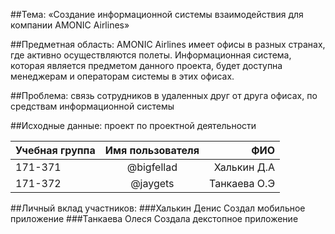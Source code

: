 ##Тема: 
«Создание информационной системы взаимодействия для компании AMONIC Airlines»

##Предметная область: 
AMONIC Airlines имеет офисы в разных странах, где активно осуществляются полеты. Информационная система, которая является предметом данного проекта, будет доступна менеджерам и операторам системы в этих офисах.

##Проблема: 
связь сотрудников в удаленных друг от друга офисах, по средствам информационной системы

##Исходные данные: 
проект по проектной деятельности

| Учебная группа| Имя пользователя   |      ФИО     |
| ------------- |:------------------:| ------------:|
| 171-371       |      @bigfellad    | Халькин Д.А  |
| 171-372       |       @jaygets     | Танкаева О.Э |

##Личный вклад участников:
###Халькин Денис
Создал мобильное приложение
###Танкаева Олеся
Создала декстопное приложение
